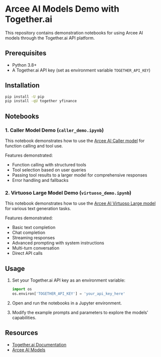 # Arcee AI Models Demo with Together.ai

This repository contains demonstration notebooks for using Arcee AI models through the Together.ai API platform.

## Prerequisites

- Python 3.8+
- A Together.ai API key (set as environment variable `TOGETHER_API_KEY`)

## Installation

```bash
pip install -U pip
pip install -qU together yfinance
```

## Notebooks

### 1. Caller Model Demo (`caller_demo.ipynb`)

This notebook demonstrates how to use the [Arcee AI Caller model](https://api.together.ai/models/arcee-ai/caller) for function calling and tool use.

Features demonstrated:
- Function calling with structured tools
- Tool selection based on user queries
- Passing tool results to a larger model for comprehensive responses
- Error handling and fallbacks

### 2. Virtuoso Large Model Demo (`virtuoso_demo.ipynb`)

This notebook demonstrates how to use the [Arcee AI Virtuoso Large model](https://api.together.ai/models/arcee-ai/virtuoso-large) for various text generation tasks.

Features demonstrated:
- Basic text completion
- Chat completion
- Streaming responses
- Advanced prompting with system instructions
- Multi-turn conversation
- Direct API calls

## Usage

1. Set your Together.ai API key as an environment variable:
   ```python
   import os
   os.environ['TOGETHER_API_KEY'] = 'your_api_key_here'
   ```

2. Open and run the notebooks in a Jupyter environment.

3. Modify the example prompts and parameters to explore the models' capabilities.

## Resources

- [Together.ai Documentation](https://docs.together.ai/)
- [Arcee AI Models](https://api.together.ai/models?q=arcee-ai) 